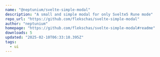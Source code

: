 ```yaml
---
name: "@neptunium/svelte-simple-modal"
description: "A small and simple modal for only Svelte5 Rune mode"
repo_url: "https://github.com/flekschas/svelte-simple-modal"
author: "neptunium"
homepage: "https://github.com/flekschas/svelte-simple-modal#readme"
downloads: 5
updated: "2025-02-10T06:33:10.395Z"
tags: 
  - ui
---
```

